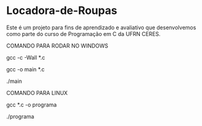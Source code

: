 # Locadora-de-Roupas
Este é um projeto para fins de aprendizado e avaliativo que desenvolvemos como parte do curso de Programação em C da UFRN CERES.

COMANDO PARA RODAR NO WINDOWS

gcc -c -Wall *.c

gcc -o main *.c

./main

COMANDO PARA LINUX

gcc *.c -o programa

./programa